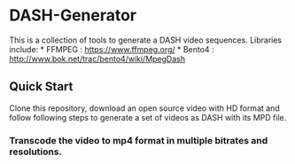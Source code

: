 DASH-Generator
==============

This is a collection of tools to generate a DASH video sequences. 
Libraries include:
	* FFMPEG : https://www.ffmpeg.org/
	* Bento4 : http://www.bok.net/trac/bento4/wiki/MpegDash

## Quick Start

Clone this repository, download an open source video with HD format and follow following steps to generate a set of videos as DASH with its MPD file.

### Transcode the video to mp4 format in multiple bitrates and resolutions.

